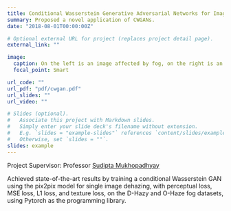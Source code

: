 ```yaml
---
title: Conditional Wasserstein Generative Adversarial Networks for Image Dehazing 
summary: Proposed a novel application of CWGANs. 
date: "2018-08-01T00:00:00Z"

# Optional external URL for project (replaces project detail page).
external_link: ""

image:
  caption: On the left is an image affected by fog, on the right is an image cleared by our algorithm. 
  focal_point: Smart

url_code: ""
url_pdf: "pdf/cwgan.pdf"
url_slides: ""
url_video: ""

# Slides (optional).
#   Associate this project with Markdown slides.
#   Simply enter your slide deck's filename without extension.
#   E.g. `slides = "example-slides"` references `content/slides/example-slides.md`.
#   Otherwise, set `slides = ""`.
slides: example
---
```

Project Supervisor: Professor [Sudipta Mukhopadhyay](http://www.iitkgp.ac.in/department/EC/faculty/ec-smukho)

Achieved state-of-the-art results by training a conditional Wasserstein GAN using the pix2pix model for single image dehazing, with perceptual loss, MSE loss, L1 loss, and texture loss, on the D-Hazy and O-Haze fog datasets, using Pytorch as the programming library.

